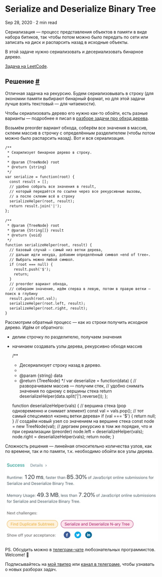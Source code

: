 Serialize and Deserialize Binary Tree
=====================================

Sep 28, 2020 · 2 min read

Сериализация — процесс представления объектов в памяти в виде набора битиков, так чтобы потом можно было передать по сети или записать на диск и распарсить назад в исходные объекты.

В этой задаче нужно сериализовать и десериализовать бинарное дерево.

[Задача на LeetCode](https://leetcode.com/problems/serialize-and-deserialize-binary-tree/).

Решение [#](#решение)
---------------------

Отличная задачка на рекурсию. Будем сериализовывать в строку (для экономии памяти выбирают бинарный формат, но для этой задачи лучше взять текстовый — для читаемости).

Чтобы сериализовать дерево его нужно как-то обойти, есть разные варианты — подробнее я писал в [разборе задачи про обход дерева](https://www.notion.so/N-ary-Tree-Preorder-Traversal-9a0c58cfd47b42898bf48ec056904acb).

Возьмём preorder вариант обхода, соберём все значения в массив, склеим массив в строчку с определённым разделителем (чтобы потом можно было распарсить назад). Вот и вся сериализация.

    /**
     * Сеарилизует бинарное дерево в строку.
     *
     * @param {TreeNode} root
     * @return {string}
     */
    var serialize = function(root) {
      const result = [];
      // удобно собрать все значения в result,
      // который передаётся по ссылке через все рекурсивные вызовы,
      // а после склеим всё в строку
      serializeHelper(root, result);
      return result.join('|');
    };
    
    /**
     * @param {TreeNode} root
     * @param {String[]} result
     * @return {void}
     */
    function serializeHelper(root, result) {
      // базовый случай — самый низ ветки дерева,
      // дальше идти некуда, добавим определённый символ «end of tree».
      // Выбрать можно любой символ.
      if (root === null) {
        result.push('$');
        return;
      }
      // preorder вариант обхода,
      // собираем значение, идём сперва в левую, потом в правую ветки — поиск в глубину
      result.push(root.val);
      serializeHelper(root.left, result);
      serializeHelper(root.right, result);
    }
    

Рассмотрим обратный процесс — как из строки получить исходное дерево. Идём от обратного:

*   делим строчку по разделителю, получаем значения
*   начинаем создавать узлы дерева, рекурсивно обходя массив

    /**
     * Десериализует строку назад в дерево.
     *
     * @param {string} data
     * @return {TreeNode}
     */
    var deserialize = function(data) {
      // разворачиваем массив — получим стек,
      // удобно снимать значения по одному с вершины стека
      return deserializeHelper(data.split('|').reverse());
    };
    
    function deserializeHelper(vals) {
      // вершина стека (pop одновременно и снимает элемент)
      const val = vals.pop();
      // тот самый спецсимвол «конец ветки дерева»
      if (val === '$') {
        return null;
      }
      // создаём новый узел со значением на вершине стека
      const node = new TreeNode(val);
      // дергаем рекурсию в том же порядке, что и при сериализации (preorder)
      node.left = deserializeHelper(vals);
      node.right = deserializeHelper(vals);
      return node;
    }
    

Сложность решения — линейная относительно количества узлов, как по времени, так и по памяти, т.к. необходимо обойти все узлы дерева.

![](/images/serialize-and-deserialize-binary-tree--result.jpg)

PS. Обсудить можно в [телеграм-чате](https://t.me/ctci_chat_ru) любознательных программистов. Welcome! 🤗

Подписывайтесь на [мой твитер](https://twitter.com/vitkarpov) или [канал в телеграме](https://t.me/coding_interviews), чтобы узнавать о новых разборах задач.